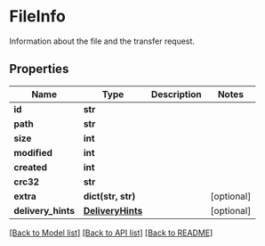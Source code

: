 # FileInfo

Information about the file and the transfer request.
## Properties
Name | Type | Description | Notes
------------ | ------------- | ------------- | -------------
**id** | **str** |  | 
**path** | **str** |  | 
**size** | **int** |  | 
**modified** | **int** |  | 
**created** | **int** |  | 
**crc32** | **str** |  | 
**extra** | **dict(str, str)** |  | [optional] 
**delivery_hints** | [**DeliveryHints**](DeliveryHints.md) |  | [optional] 

[[Back to Model list]](../README.md#documentation-for-models) [[Back to API list]](../README.md#documentation-for-api-endpoints) [[Back to README]](../README.md)


